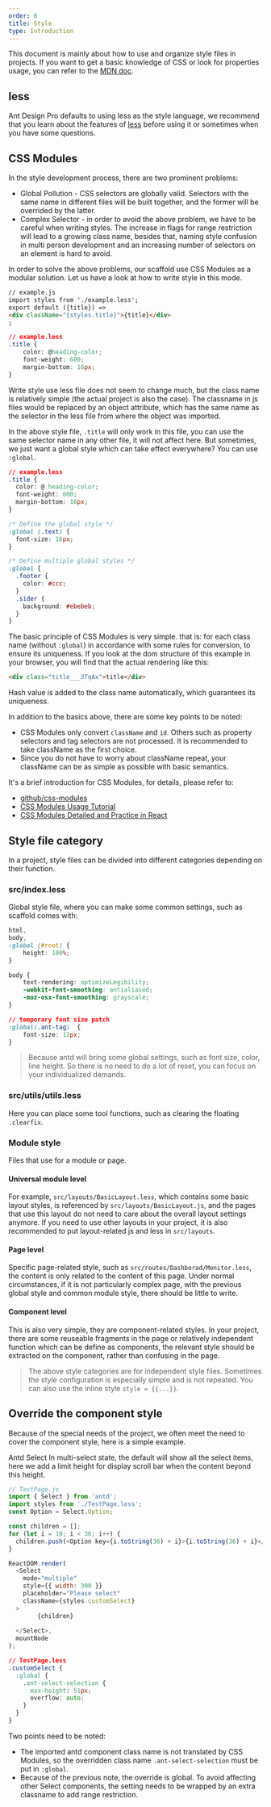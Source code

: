 ```yaml
---
order: 6
title: Style
type: Introduction
---
```


This document is mainly about how to use and organize style files in projects. If you want to get a basic knowledge of CSS or look for properties usage, you can refer to the [MDN doc](https://developer.mozilla.org/en-US/docs/Web/CSS/Reference).


## less

Ant Design Pro defaults to using less as the style language, we recommend that you learn about the features of [less](http://lesscss.org/) before using it or sometimes when you have some questions.

## CSS Modules

In the style development process, there are two prominent problems:

- Global Pollution - CSS selectors are globally valid. Selectors with the same name in different files will be built together, and the former will be overrided by the latter.
- Complex Selector - in order to avoid the above problem, we have to be careful when writing styles. The increase in flags for range restriction will lead to a growing class name, besides that, naming style confusion in multi person development and an increasing number of selectors on an element is hard to avoid.

In order to solve the above problems, our scaffold use CSS Modules as a modular solution. Let us have a look at how to write style in this mode.

```html
// example.js
import styles from './example.less';
export default ({title}) =>
<div className="{styles.title}">{title}</div>
;
```

```css
// example.less
.title {
    color: @heading-color;
    font-weight: 600;
    margin-bottom: 16px;
}
```

Write style use less file does not seem to change much, but the class name is relatively simple (the actual project is also the case). The classname in js files would be replaced by an object attribute, which has the same name as the selector in the less file from where the object was imported.

In the above style file, `.title` will only work in this file, you can use the same selector name in any other file, it will not affect here. But sometimes, we just want a global style which can take effect everywhere? You can use `:global`.

```css
// example.less
.title {
  color: @ heading-color;
  font-weight: 600;
  margin-bottom: 16px;
}

/* Define the global style */
:global (.text) {
  font-size: 16px;
}

/* Define multiple global styles */
:global {
  .footer {
    color: #ccc;
  }
  .sider {
    background: #ebebeb;
  }
}
```

The basic principle of CSS Modules is very simple. that is: for each class name (without `:global`) in accordance with some rules for conversion, to ensure its uniqueness. If you look at the dom structure of this example in your browser, you will find that the actual rendering like this:

```html
<div class="title___3TqAx">title</div>
```

Hash value is added to the class name automatically, which guarantees its uniqueness.

In addition to the basics above, there are some key points to be noted:

- CSS Modules only convert `className` and `id`. Others such as property selectors and tag selectors are not processed. It is recommended to take className as the first choice.
- Since you do not have to worry about className repeat, your className can be as simple as possible with basic semantics.

It's a brief introduction for CSS Modules, for details, please refer to:

- [github/css-modules](https://github.com/css-modules/css-modules)
- [CSS Modules Usage Tutorial](http://www.ruanyifeng.com/blog/2016/06/css_modules.html)
- [CSS Modules Detailed and Practice in React](https://github.com/camsong/blog/issues/5)

## Style file category

In a project, style files can be divided into different categories depending on their function.

### src/index.less

Global style file, where you can make some common settings, such as scaffold comes with:

```css
html,
body,
:global (#root) {
    height: 100%;
}

body {
    text-rendering: optimizeLegibility;
    -webkit-font-smoothing: antialiased;
    -moz-osx-font-smoothing: grayscale;
}

// temporary font size patch
:global(.ant-tag)  {
    font-size: 12px;
}
```

> Because antd will bring some global settings, such as font size, color, line height. So there is no need to do a lot of reset, you can focus on your individualized demands.

### src/utils/utils.less

Here you can place some tool functions, such as clearing the floating `.clearfix`.

### Module style

Files that use for a module or page.

#### Universal module level

For example, `src/layouts/BasicLayout.less`, which contains some basic layout styles, is referenced by `src/layouts/BasicLayout.js`, and the pages that use this layout do not need to care about the overall layout settings anymore. If you need to use other layouts in your project, it is also recommended to put layout-related js and less in `src/layouts`.

#### Page level

Specific page-related style, such as `src/routes/Dashborad/Monitor.less`, the content is only related to the content of this page. Under normal circumstances, if it is not particularly complex page, with the previous global style and common module style, there should be little to write.

#### Component level

This is also very simple, they are component-related styles. In your project, there are some reuseable fragments in the page or relatively independent function which can be define as components, the relevant style should be extracted on the component, rather than confusing in the page.

> The above style categories are for independent style files. Sometimes the style configuration is especially simple and is not repeated. You can also use the inline style `style = {{...}}`.

## Override the component style

Because of the special needs of the project, we often meet the need to cover the component style, here is a simple example.

Antd Select In multi-select state, the default will show all the select items, here we add a limit height for display scroll bar when the content beyond this height.

```js
// TestPage.js
import { Select } from 'antd';
import styles from './TestPage.less';
const Option = Select.Option;

const children = [];
for (let i = 10; i < 36; i++) {
  children.push(<Option key={i.toString(36) + i}>{i.toString(36) + i}</Option>);
}

ReactDOM.render(
  <Select
    mode="multiple"
    style={{ width: 300 }}
    placeholder="Please select"
    className={styles.customSelect}
  >
        {children}
      
  </Select>,
  mountNode
);
```

```css
// TestPage.less
.customSelect {
  :global {
    .ant-select-selection {
      max-height: 51px;
      overflow: auto;
    }
  }
}
```

Two points need to be noted:

- The imported antd component class name is not translated by CSS Modules, so the overridden class name `.ant-select-selection` must be put in `:global`.
- Because of the previous note, the override is global. To avoid affecting other Select components, the setting needs to be wrapped by an extra classname to add range restriction.
